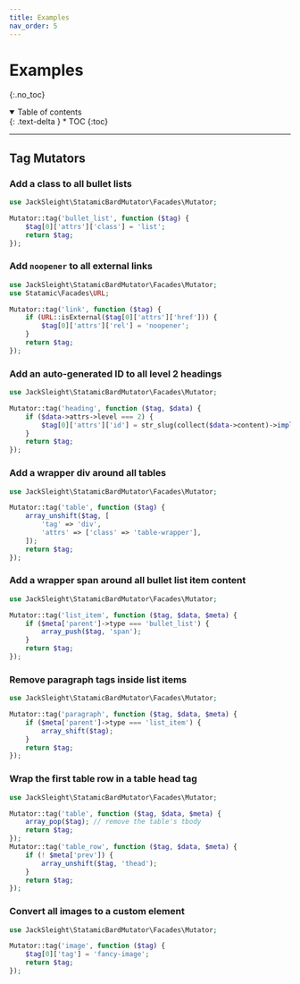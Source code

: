 ```yaml
---
title: Examples
nav_order: 5
---
```


# Examples
{:.no_toc}

<details open markdown="block">
  <summary>
      Table of contents
  </summary>
  {: .text-delta }
* TOC
{:toc}
</details>

---

## Tag Mutators

### Add a class to all bullet lists

```php
use JackSleight\StatamicBardMutator\Facades\Mutator;

Mutator::tag('bullet_list', function ($tag) {
    $tag[0]['attrs']['class'] = 'list';
    return $tag;
});
```

### Add `noopener` to all external links

```php
use JackSleight\StatamicBardMutator\Facades\Mutator;
use Statamic\Facades\URL;

Mutator::tag('link', function ($tag) {
    if (URL::isExternal($tag[0]['attrs']['href'])) {
        $tag[0]['attrs']['rel'] = 'noopener';
    }
    return $tag;
});
```

### Add an auto-generated ID to all level 2 headings

```php
use JackSleight\StatamicBardMutator\Facades\Mutator;

Mutator::tag('heading', function ($tag, $data) {
    if ($data->attrs->level === 2) {
        $tag[0]['attrs']['id'] = str_slug(collect($data->content)->implode('text', ''));
    }
    return $tag;
});
```

### Add a wrapper div around all tables

```php
use JackSleight\StatamicBardMutator\Facades\Mutator;

Mutator::tag('table', function ($tag) {
    array_unshift($tag, [
        'tag' => 'div',
        'attrs' => ['class' => 'table-wrapper'],
    ]);
    return $tag;
});
```

### Add a wrapper span around all bullet list item content

```php
use JackSleight\StatamicBardMutator\Facades\Mutator;

Mutator::tag('list_item', function ($tag, $data, $meta) {
    if ($meta['parent']->type === 'bullet_list') {
        array_push($tag, 'span');
    }
    return $tag;
});
```

### Remove paragraph tags inside list items

```php
use JackSleight\StatamicBardMutator\Facades\Mutator;

Mutator::tag('paragraph', function ($tag, $data, $meta) {
    if ($meta['parent']->type === 'list_item') {
        array_shift($tag);
    }
    return $tag;
});
```

### Wrap the first table row in a table head tag

```php
use JackSleight\StatamicBardMutator\Facades\Mutator;

Mutator::tag('table', function ($tag, $data, $meta) {
    array_pop($tag); // remove the table's tbody
    return $tag;
});
Mutator::tag('table_row', function ($tag, $data, $meta) {
    if (! $meta['prev']) {
        array_unshift($tag, 'thead');
    }
    return $tag;
});
```

### Convert all images to a custom element

```php
use JackSleight\StatamicBardMutator\Facades\Mutator;

Mutator::tag('image', function ($tag) {
    $tag[0]['tag'] = 'fancy-image';
    return $tag;
});
```